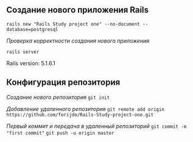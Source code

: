 ## Создание нового приложения Rails

`rails new "Rails Study project one" --no-document --database=postgresql`

*Проверка корректности создания нового приложения*

`rails server`

Rails version: 5.1.6.1

## Конфигурация репозитория

*Создание нового репозитория*
`git init`

*Добавление удаленного репозитория*
`git remote add origin https://github.com/forijdo/Rails-Study-project-one.git`

*Первый коммит и передача в удаленный репозиторий*
`git commit -m "first commit"`
`git push -u origin master`
